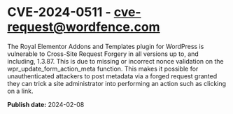 # CVE-2024-0511 - cve-request@wordfence.com

The Royal Elementor Addons and Templates plugin for WordPress is vulnerable to Cross-Site Request Forgery in all versions up to, and including, 1.3.87. This is due to missing or incorrect nonce validation on the wpr_update_form_action_meta function. This makes it possible for unauthenticated attackers to post metadata via a forged request granted they can trick a site administrator into performing an action such as clicking on a link.

**Publish date:** 2024-02-08
